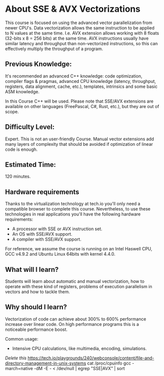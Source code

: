 # About SSE & AVX Vectorizations
This course is focused on using the advanced vector parallelization from newer CPU's. Data vectorization allows the same instruction to be applied to N values at the same time. 
I.e. AVX extension allows working with 8 floats (32-bits x 8 = 256 bits) at the same time. AVX instructions usually have similar latency and throughput than non-vectorized instructions, so this can effectively multiply the throughput of a program.

## Previous Knowledge:
It's recommended an advanced C++ knowledge: code optimization, compiler flags & pragmas, advanced CPU knowledge (latency, throughput, registers, data alignment, cache, etc.), templates, intrinsics and some basic ASM knowledge.

In this Course C++ will be used. Please note that SSE/AVX extensions are available on other languages (FreePascal, C#, Rust, etc.), but they are out of scope.

## Difficulty Level: 
Expert. This is not an user-friendly Course. Manual vector extensions add many layers of complexity that should be avoided if optimization of linear code is enough.

## Estimated Time:
120 minutes.

## Hardware requirements
Thanks to the virtualization technology at tech.io you'll only need a compatible browser to complete this course.
Nevertheless, to use these technologies in real applications you'll have the following hardware requirements:

-  A processor with SSE or AVX instruction set.
-  An OS with SSE/AVX support.
-  A compiler with SSE/AVX support.

For reference, we assume the course is running on an Intel Haswell CPU, GCC v4.9.2 and Ubuntu Linux 64bits with kernel 4.4.0.

## What will I learn?
Students will learn about automatic and manual vectorization, how to operate with these kind of registers, problems of execution parallelism in vectors and how to tackle them.

## Why should I learn?
Vectorization of code can achieve about 300% to 600% performance increase over linear code.
On high performance programs this is a noticeable performance boost.

Common usage:
-  Intensive CPU calculations, like multimedia, encoding, simulations.


*Delete this*
https://tech.io/playgrounds/240/webconsole/content/file-and-directory-management-in-unix-systems
 cat /proc/cpuinfo
 gcc -march=native -dM -E - < /dev/null | egrep "SSE|AVX" | sort

 